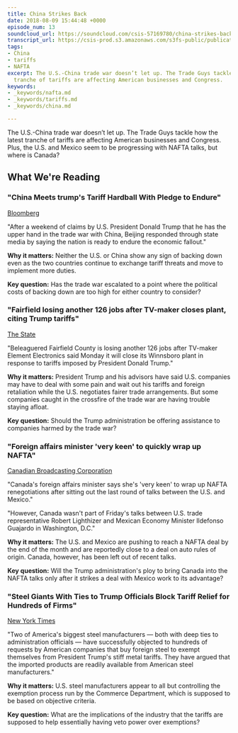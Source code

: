 ```yaml
---
title: China Strikes Back
date: 2018-08-09 15:44:48 +0000
episode_num: 13
soundcloud_url: https://soundcloud.com/csis-57169780/china-strikes-back?in=csis-57169780/sets/the-trade-guys
transcript_url: https://csis-prod.s3.amazonaws.com/s3fs-public/publication/180820_China_Strikes_Back.pdf
tags:
- China
- tariffs
- NAFTA
excerpt: The U.S.-China trade war doesn’t let up. The Trade Guys tackle how the latest
  tranche of tariffs are affecting American businesses and Congress.
keywords:
- _keywords/nafta.md
- _keywords/tariffs.md
- _keywords/china.md

---
```

The U.S.-China trade war doesn’t let up. The Trade Guys tackle how the latest tranche of tariffs are affecting American businesses and Congress. Plus, the U.S. and Mexico seem to be progressing with NAFTA talks, but where is Canada?

## What We're Reading
### &quot;China Meets trump&#39;s Tariff Hardball With Pledge to Endure&quot;
[Bloomberg](https://www.bloomberg.com/news/articles/2018-08-06/china-prepared-for-long-trade-war-with-u-s-state-media-says)

&quot;After a weekend of claims by U.S. President Donald Trump that he has the upper hand in the trade war with China, Beijing responded through state media by saying the nation is ready to endure the economic fallout.&quot;

**Why it matters:** Neither the U.S. or China show any sign of backing down even as the two countries continue to exchange tariff threats and move to implement more duties.

**Key question:** Has the trade war escalated to a point where the political costs of backing down are too high for either country to consider?

### &quot;Fairfield losing another 126 jobs after TV-maker closes plant, citing Trump tariffs&quot;
[The State](https://www.thestate.com/news/politics-government/article216196580.html)

&quot;Beleaguered Fairfield County is losing another 126 jobs after TV-maker Element Electronics said Monday it will close its Winnsboro plant in response to tariffs imposed by President Donald Trump.&quot;

**Why it matters:** President Trump and his advisors have said U.S. companies may have to deal with some pain and wait out his tariffs and foreign retaliation while the U.S. negotiates fairer trade arrangements. But some companies caught in the crossfire of the trade war are having trouble staying afloat.

**Key question:** Should the Trump administration be offering assistance to companies harmed by the trade war?

### &quot;Foreign affairs minister &#39;very keen&#39; to quickly wrap up NAFTA&quot;
[Canadian Broadcasting Corporation](https://www.cbc.ca/news/politics/foreign-affairs-freeland-nafta-1.4774614)

&quot;Canada&#39;s foreign affairs minister says she&#39;s &#39;very keen&#39; to wrap up NAFTA renegotiations after sitting out the last round of talks between the U.S. and Mexico.&quot;

&quot;However, Canada wasn&#39;t part of Friday&#39;s talks between U.S. trade representative Robert Lighthizer and Mexican Economy Minister Ildefonso Guajardo in Washington, D.C.&quot;

**Why it matters:** The U.S. and Mexico are pushing to reach a NAFTA deal by the end of the month and are reportedly close to a deal on auto rules of origin. Canada, however, has been left out of recent talks.

**Key question:** Will the Trump administration&#39;s ploy to bring Canada into the NAFTA talks only after it strikes a deal with Mexico work to its advantage?

### &quot;Steel Giants With Ties to Trump Officials Block Tariff Relief for Hundreds of Firms&quot;
[New York Times](https://www.nytimes.com/2018/08/05/us/politics/nucor-us-steel-tariff-exemptions.html)

&quot;Two of America&#39;s biggest steel manufacturers — both with deep ties to administration officials — have successfully objected to hundreds of requests by American companies that buy foreign steel to exempt themselves from President Trump&#39;s stiff metal tariffs. They have argued that the imported products are readily available from American steel manufacturers.&quot;

**Why it matters:** U.S. steel manufacturers appear to all but controlling the exemption process run by the Commerce Department, which is supposed to be based on objective criteria.

**Key question:** What are the implications of the industry that the tariffs are supposed to help essentially having veto power over exemptions?